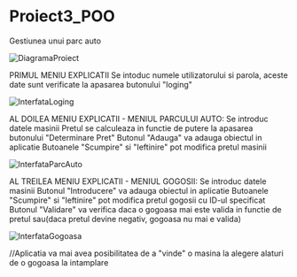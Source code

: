 # Proiect3_POO
Gestiunea unui parc auto 


![DiagramaProiect](https://user-images.githubusercontent.com/116886207/199348704-50745d25-00ae-458c-aeb9-7b38f4d2f861.jpg)


PRIMUL MENIU EXPLICATII
  Se intoduc numele utilizatorului si parola, aceste date sunt verificate la apasarea butonului "loging"
  
  
![InterfataLoging](https://user-images.githubusercontent.com/116886207/199353768-b1625790-93c9-45f8-a7a4-66b8157d3404.png)


AL DOILEA MENIU EXPLICATII - MENIUL PARCULUI AUTO:
Se introduc datele masinii
Pretul se calculeaza in functie de putere la apasarea butonului "Determinare Pret"
Butonul "Adauga" va adauga obiectul in aplicatie
Butoanele "Scumpire" si "Ieftinire" pot modifica pretul masinii
  
  
![InterfataParcAuto](https://user-images.githubusercontent.com/116886207/199354334-89790b85-88f6-4fa9-94b2-f81c90ab9a8d.png)

  
AL TREILEA MENIU EXPLICATII - MENIUL GOGOSII:
  Se introduc datele masinii
  Butonul "Introducere" va adauga obiectul in aplicatie
  Butoanele  "Scumpire" si "Ieftinire" pot modifica pretul gogosii cu ID-ul specificat
  Butonul "Validare" va verifica daca o gogoasa mai este valida in functie de pretul sau(daca pretul devine negativ, gogoasa    nu mai e valida)
  

![InterfataGogoasa](https://user-images.githubusercontent.com/116886207/199355109-2655bd79-c626-4e97-88cd-3bfa6612140c.png)


//Aplicatia va mai avea posibilitatea de a "vinde" o masina la alegere alaturi de o gogoasa la intamplare
